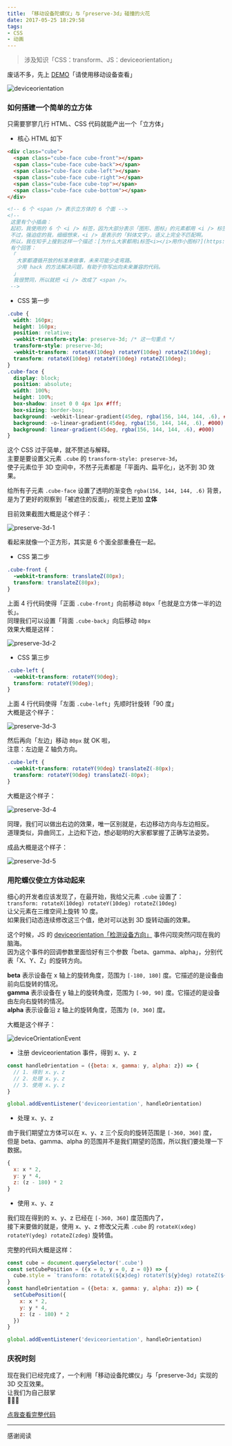 ```yaml
---
title: 「移动设备陀螺仪」与「preserve-3d」碰撞的火花
date: 2017-05-25 18:29:58
tags:
- CSS
- 动画
---
```


> 涉及知识「CSS：transform、JS：deviceorientation」

废话不多，先上 [DEMO](http://hangyangws.win/demos/src/device_orientation/cube)「请使用移动设备查看」

<!-- more -->

![deviceorientation](deviceorientation.gif)

### 如何搭建一个简单的立方体

只需要寥寥几行 HTML、CSS 代码就能产出一个「立方体」

- 核心 HTML 如下

```html
<div class="cube">
  <span class="cube-face cube-front"></span>
  <span class="cube-face cube-back"></span>
  <span class="cube-face cube-left"></span>
  <span class="cube-face cube-right"></span>
  <span class="cube-face cube-top"></span>
  <span class="cube-face cube-bottom"></span>
</div>

<!-- 6 个 <span /> 表示立方体的 6 个面 -->
<!--
 这里有个小插曲：
 起初，我使用的 6 个 <i /> 标签，因为大部分表示「图形、图标」的元素都用 <i /> 标签，
 不过，强迫症的我，细细想来，<i /> 是表示的「斜体文字」，语义上完全不匹配啊。
 所以，我在知乎上搜到这样一个描述：[为什么大家都用i标签<i></i>用作小图标?](https://www.zhihu.com/question/26880548)
 有个回答：
 「
   大家都遵循开放的标准来做事，未来可能少走弯路。
   少用 hack 的方法解决问题，有助于你写出向未来兼容的代码。
  」
  我很赞同，所以就把 <i /> 改成了 <span />。
 -->
```

- CSS 第一步

```css
.cube {
  width: 160px;
  height: 160px;
  position: relative;
  -webkit-transform-style: preserve-3d; /* 这一句重点 */
  transform-style: preserve-3d;
  -webkit-transform: rotateX(10deg) rotateY(10deg) rotateZ(10deg);
  transform: rotateX(10deg) rotateY(10deg) rotateZ(10deg);
}
.cube-face {
  display: block;
  position: absolute;
  width: 100%;
  height: 100%;
  box-shadow: inset 0 0 4px 1px #fff;
  box-sizing: border-box;
  background: -webkit-linear-gradient(45deg, rgba(156, 144, 144, .6), #000);
  background: -o-linear-gradient(45deg, rgba(156, 144, 144, .6), #000);
  background: linear-gradient(45deg, rgba(156, 144, 144, .6), #000)
}
```

这个 CSS 过于简单，就不赘述与解释。  
主要是要设置父元素 `.cube` 的 `transform-style: preserve-3d`，  
使子元素位于 3D 空间中，不然子元素都是「平面内、扁平化」，达不到 3D 效果。

给所有子元素 `.cube-face` 设置了透明的渐变色 `rgba(156, 144, 144, .6)` 背景，  
是为了更好的观察到「被遮住的反面」，视觉上更加 **立体**

目前效果截图大概是这个样子：

![preserve-3d-1](preserve-3d-1.jpg)

看起来就像一个正方形，其实是 6 个面全部重叠在一起。

- CSS 第二步

```css
.cube-front {
  -webkit-transform: translateZ(80px);
  transform: translateZ(80px);
}
```

上面 4 行代码使得「正面 `.cube-front`」向前移动 `80px`「也就是立方体一半的边长」。  
同理我们可以设置「背面 `.cube-back`」向后移动 `80px`  
效果大概是这样：

![preserve-3d-2](preserve-3d-2.jpg)

- CSS 第三步

```css
.cube-left {
  -webkit-transform: rotateY(90deg);
  transform: rotateY(90deg);
}
```

上面 4 行代码使得「左面 `.cube-left`」先顺时针旋转「90 度」  
大概是这个样子：

![preserve-3d-3](preserve-3d-3.jpg)

然后再向「左边」移动 `80px` 就 OK 啦，  
注意：左边是 Z 轴负方向。

```css
.cube-left {
  -webkit-transform: rotateY(90deg) translateZ(-80px);
  transform: rotateY(90deg) translateZ(-80px);
}
```

大概是这个样子：

![preserve-3d-4](preserve-3d-4.jpg)

同理，我们可以做出右边的效果，唯一区别就是，右边移动方向与左边相反。  
道理类似，异曲同工，上边和下边，想必聪明的大家都掌握了正确写法姿势。

成品大概是这个样子：

![preserve-3d-5](preserve-3d-5.jpg)

### 用陀螺仪使立方体动起来

细心的开发者应该发现了，在最开始，我给父元素 `.cube` 设置了：  
`transform: rotateX(10deg) rotateY(10deg) rotateZ(10deg)`  
让父元素在三维空间上旋转 10 度。  
如果我们动态连续修改这三个值，绝对可以达到 3D 旋转动画的效果。

这个时候，JS 的 [deviceorientation「检测设备方向」](https://developer.mozilla.org/zh-CN/docs/Web/API/Detecting_device_orientation#%E5%A4%84%E7%90%86%E6%96%B9%E5%90%91%EF%BC%88orientation%EF%BC%89%E4%BA%8B%E4%BB%B6) 事件闪现突然闪现在我的脑海。  
因为这个事件的回调参数里面恰好有三个参数「beta、gamma、alpha」，分别代表「X、Y、Z」的旋转方向。

**beta** 表示设备在 x 轴上的旋转角度，范围为 `[-180, 180]` 度。它描述的是设备由前向后旋转的情况。  
**gamma** 表示设备在 y 轴上的旋转角度，范围为 `[-90, 90]` 度。它描述的是设备由左向右旋转的情况。  
**alpha** 表示设备沿 z 轴上的旋转角度，范围为 `[0, 360]` 度。  

大概是这个样子：

![deviceOrientationEvent](deviceOrientationEvent.jpg)

- 注册 deviceorientation 事件，得到 x、y、z

```javascript
const handleOrientation = ({beta: x, gamma: y, alpha: z}) => {
  // 1. 得到 x、y、z
  // 2. 处理 x、y、z
  // 3. 使用 x、y、z
}

global.addEventListener('deviceorientation', handleOrientation)
```

- 处理 x、y、z

由于我们期望立方体可以在 x、y、z 三个反向的旋转范围是 `[-360, 360]` 度，  
但是 beta、gamma、alpha 的范围并不是我们期望的范围，所以我们要处理一下数据。  

```javascript
{
  x: x * 2,
  y: y * 4,
  z: (z - 180) * 2
}
```

- 使用 x、y、z

我们现在得到的 x、y、z 已经在 `[-360, 360]` 度范围内了，  
接下来要做的就是，使用 x、y、z 修改父元素 `.cube` 的 `rotateX(xdeg) rotateY(ydeg) rotateZ(zdeg)` 旋转值。

完整的代码大概是这样：

```javascript
const cube = document.querySelector('.cube')
const setCubePosition = ({x = 0, y = 0, z = 0}) => {
  cube.style = `transform: rotateX(${x}deg) rotateY(${y}deg) rotateZ(${x}deg);-webkit-transform: rotateX(${x}deg) rotateY(${y}deg) rotateZ(${x}deg);`
}
const handleOrientation = ({beta: x, gamma: y, alpha: z}) => {
  setCubePosition({
    x: x * 2,
    y: y * 4,
    z: (z - 180) * 2
  })
}

global.addEventListener('deviceorientation', handleOrientation)
```

### 庆祝时刻

现在我们已经完成了，一个利用「移动设备陀螺仪」与「preserve-3d」实现的 3D 交互效果。  
让我们为自己鼓掌  
 👏👏👏

[点我查看完整代码](https://github.com/hangyangws/demos/blob/master/src/device_orientation/cube.html)

---

感谢阅读
